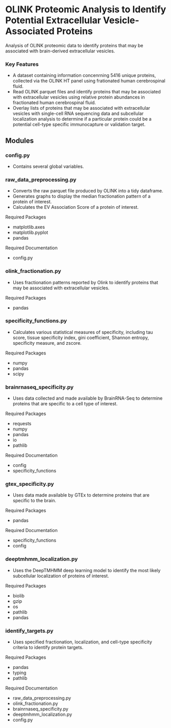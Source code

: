 # OLINK Proteomic Analysis to Identify Potential Extracellular Vesicle-Associated Proteins

Analysis of OLINK proteomic data to identify proteins that may be associated with brain-derived extracellular vesicles.

### Key Features
- A dataset containing information concenrning 5416 unique proteins, collected via the OLINK HT panel using frationated human cerebrospinal fluid.
- Read OLINK parquet files and identify proteins that may be associated with extracellular vesicles using relative protein abundances in fractionated human cerebrospinal fluid.
- Overlay lists of proteins that may be associated with extracellular vesicles with single-cell RNA sequencing data and subcellular localization analysis to determine if a particular protein could be a potential cell-type specific immunocapture or validation target.

## Modules

### config.py
- Contains several global variables.

### raw_data_preprocessing.py
- Converts the raw parquet file produced by OLINK into a tidy dataframe.
- Generates graphs to display the median fractionation pattern of a protein of interest.
- Calculates the EV Association Score of a protein of interest.

Required Packages 
- matplotlib.axes
- matplotlib.pyplot
- pandas

Required Documentation
- config.py

### olink_fractionation.py
- Uses fractionation patterns reported by Olink to identify proteins that may be associated with extracellular vesicles.

Required Packages
- pandas

### specificity_functions.py
- Calculates various statistical measures of specificity, including tau score, tissue specificity index, gini coefficient, Shannon entropy, specificity measure, and zscore.

Required Packages
- numpy
- pandas
- scipy

### brainrnaseq_specificity.py
- Uses data collected and made available by BrainRNA-Seq to determine proteins that are specific to a cell type of interest.

Required Packages
- requests
- numpy
- pandas
- io
- pathlib

Required Documentation
- config
- specificity_functions

### gtex_specificity.py
- Uses data made available by GTEx to determine proteins that are specific to the brain.

Required Packages
- pandas

Required Documentation
- specificity_functions
- config

### deeptmhmm_localization.py
- Uses the DeepTMHMM deep learning model to identify the most likely subcellular localization of proteins of interest.

Required Packages
- biolib
- gzip
- os
- pathlib
- pandas

### identify_targets.py
- Uses specified fractionation, localization, and cell-type specificity criteria to identify protein targets.

Required Packages
- pandas
- typing
- pathlib

Required Documentation
- raw_data_preprocessing.py
- olink_fractionation.py
- brainrnaseq_specificity.py
- deeptmhmm_localization.py
- config.py